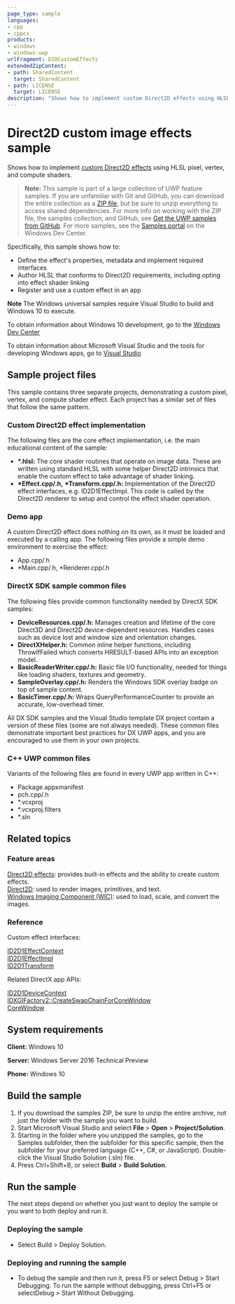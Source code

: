 ```yaml
---
page_type: sample
languages:
- cpp
- cppcx
products:
- windows
- windows-uwp
urlFragment: D2DCustomEffects
extendedZipContent:
- path: SharedContent
  target: SharedContent
- path: LICENSE
  target: LICENSE
description: "Shows how to implement custom Direct2D effects using HLSL pixel, vertex, and compute shaders."
---
```


<!---
  category: GraphicsAndAnimation
  samplefwlink: http://go.microsoft.com/fwlink/p/?LinkId=620531
--->

# Direct2D custom image effects sample

Shows how to implement [custom Direct2D effects](http://msdn.microsoft.com/library/windows/desktop/jj710194) using HLSL pixel, vertex, and compute shaders.

> **Note:** This sample is part of a large collection of UWP feature samples. 
> If you are unfamiliar with Git and GitHub, you can download the entire collection as a 
> [ZIP file](https://github.com/Microsoft/Windows-universal-samples/archive/master.zip), but be 
> sure to unzip everything to access shared dependencies. For more info on working with the ZIP file, 
> the samples collection, and GitHub, see [Get the UWP samples from GitHub](https://aka.ms/ovu2uq). 
> For more samples, see the [Samples portal](https://aka.ms/winsamples) on the Windows Dev Center. 

Specifically, this sample shows how to:

- Define the effect's properties, metadata and implement required interfaces
- Author HLSL that conforms to Direct2D requirements, including opting into effect shader linking
- Register and use a custom effect in an app

**Note** The Windows universal samples require Visual Studio to build and Windows 10 to execute.
 
To obtain information about Windows 10 development, go to the [Windows Dev Center](http://go.microsoft.com/fwlink/?LinkID=532421)

To obtain information about Microsoft Visual Studio and the tools for developing Windows apps, go to [Visual Studio](http://go.microsoft.com/fwlink/?LinkID=532422)

## Sample project files

This sample contains three separate projects, demonstrating a custom pixel, vertex, and compute shader effect.
Each project has a similar set of files that follow the same pattern.

### Custom Direct2D effect implementation
The following files are the core effect implementation, i.e. the main educational content of the sample:

- **\*.hlsl:** The core shader routines that operate on image data. These are written using standard HLSL with some helper Direct2D intrinsics that enable the custom effect to take advantage of shader linking.
- **\*Effect.cpp/.h,** **\*Transform.cpp/.h:** Implementation of the Direct2D effect interfaces, e.g. ID2D1EffectImpl. This code is called by the Direct2D renderer to setup and control the effect shader operation.

### Demo app
A custom Direct2D effect does nothing on its own, as it must be loaded and executed by a calling app. The following files provide a simple demo environment to exercise the effect:

- App.cpp/.h
- *Main.cpp/.h, *Renderer.cpp/.h

### DirectX SDK sample common files
The following files provide common functionality needed by DirectX SDK samples:

- **DeviceResources.cpp/.h:** Manages creation and lifetime of the core Direct3D and Direct2D device-dependent resources. Handles cases such as device lost and window size and orientation changes.
- **DirectXHelper.h:** Common inline helper functions, including ThrowIfFailed which converts HRESULT-based APIs into an exception model.
- **BasicReaderWriter.cpp/.h:** Basic file I/O functionality, needed for things like loading shaders, textures and geometry.
- **SampleOverlay.cpp/.h:** Renders the Windows SDK overlay badge on top of sample content.
- **BasicTimer.cpp/.h:** Wraps QueryPerformanceCounter to provide an accurate, low-overhead timer.

All DX SDK samples and the Visual Studio template DX project contain a version of these files (some are not always needed). These common files demonstrate important best practices for DX UWP apps, and you are encouraged to use them in your own projects.

### C++ UWP common files
Variants of the following files are found in every UWP app written in C++:

- Package.appxmanifest
- pch.cpp/.h
- *.vcxproj
- *.vcxproj.filters
- *.sln

## Related topics

### Feature areas

[Direct2D effects](http://msdn.microsoft.com/library/windows/desktop/hh706327): provides built-in effects and the ability to create custom effects.  
[Direct2D](http://msdn.microsoft.com/library/windows/desktop/dd370990): used to render images, primitives, and text.  
[Windows Imaging Component (WIC)](http://msdn.microsoft.com/library/windows/desktop/ee719655): used to load, scale, and convert the images.  

### Reference

Custom effect interfaces:

[ID2D1EffectContext](http://msdn.microsoft.com/library/windows/desktop/hh404459)  
[ID2D1EffectImpl](http://msdn.microsoft.com/library/windows/desktop/hh404568)  
[ID2D1Transform](http://msdn.microsoft.com/library/windows/desktop/hh446919)  

Related DirectX app APIs:

[ID2D1DeviceContext](http://msdn.microsoft.com/library/windows/desktop/hh404479)  
[IDXGIFactory2::CreateSwapChainForCoreWindow](http://msdn.microsoft.com/library/windows/desktop/hh404559)  
[CoreWindow](http://msdn.microsoft.com/library/windows/apps/br208225)  

## System requirements

**Client:** Windows 10

**Server:** Windows Server 2016 Technical Preview

**Phone:** Windows 10

## Build the sample

1. If you download the samples ZIP, be sure to unzip the entire archive, not just the folder with the sample you want to build. 
2. Start Microsoft Visual Studio and select **File** \> **Open** \> **Project/Solution**.
3. Starting in the folder where you unzipped the samples, go to the Samples subfolder, then the subfolder for this specific sample, then the subfolder for your preferred language (C++, C#, or JavaScript). Double-click the Visual Studio Solution (.sln) file.
4. Press Ctrl+Shift+B, or select **Build** \> **Build Solution**.

## Run the sample

The next steps depend on whether you just want to deploy the sample or you want to both deploy and run it.

### Deploying the sample

- Select Build > Deploy Solution. 

### Deploying and running the sample

- To debug the sample and then run it, press F5 or select Debug >  Start Debugging. To run the sample without debugging, press Ctrl+F5 or selectDebug > Start Without Debugging. 